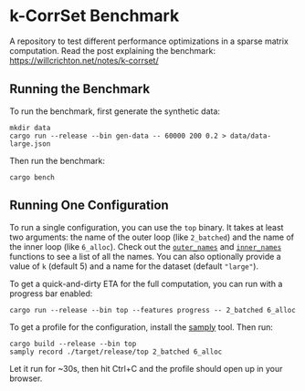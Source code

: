 # k-CorrSet Benchmark

A repository to test different performance optimizations in a sparse matrix computation. Read the post explaining the benchmark: <https://willcrichton.net/notes/k-corrset/>


## Running the Benchmark

To run the benchmark, first generate the synthetic data:

```
mkdir data
cargo run --release --bin gen-data -- 60000 200 0.2 > data/data-large.json
```

Then run the benchmark:

```
cargo bench
```


## Running One Configuration

To run a single configuration, you can use the `top` binary. It takes at least two arguments: the name of the outer loop (like `2_batched`) and the name of the inner loop (like `6_alloc`).
Check out the [`outer_names`](https://github.com/willcrichton/corrset-benchmark/blob/main/src/outer/mod.rs) and [`inner_names`](https://github.com/willcrichton/corrset-benchmark/blob/main/src/inner/mod.rs) functions to see a list of all the names. You can also optionally provide a value of `k` (default 5) and a name for the dataset (default `"large"`).


To get a quick-and-dirty ETA for the full computation, you can run with a progress bar enabled:

```
cargo run --release --bin top --features progress -- 2_batched 6_alloc
```

To get a profile for the configuration, install the [samply](https://github.com/mstange/samply/) tool. Then run:

```
cargo build --release --bin top
samply record ./target/release/top 2_batched 6_alloc
```

Let it run for ~30s, then hit Ctrl+C and the profile should open up in your browser.
